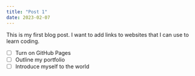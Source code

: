 ```yaml
---
title: "Post 1"
date: 2023-02-07
---
```


This is my first blog post. I want to add links to websites that I can use to learn coding.

 - [ ] Turn on GitHub Pages
 - [ ] Outline my portfolio
 - [ ] Introduce myself to the world
